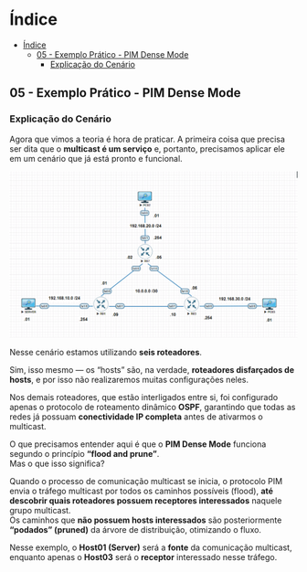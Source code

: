 # Índice

- [Índice](#índice)
  - [05 - Exemplo Prático - PIM Dense Mode](#05---exemplo-prático---pim-dense-mode)
    - [Explicação do Cenário](#explicação-do-cenário)

## 05 - Exemplo Prático - PIM Dense Mode

### Explicação do Cenário

Agora que vimos a teoria é hora de praticar. A primeira coisa que precisa ser dita que o **multicast é um serviço** e, portanto, precisamos aplicar ele em um cenário que já está pronto e funcional.  

![cenário](Imagens/cenario.png)  

Nesse cenário estamos utilizando **seis roteadores**.  

Sim, isso mesmo — os “hosts” são, na verdade, **roteadores disfarçados de hosts**, e por isso não realizaremos muitas configurações neles.  

Nos demais roteadores, que estão interligados entre si, foi configurado apenas o protocolo de roteamento dinâmico **OSPF**, garantindo que todas as redes já possuam **conectividade IP completa** antes de ativarmos o multicast.  

O que precisamos entender aqui é que o **PIM Dense Mode** funciona segundo o princípio **“flood and prune”**.  
Mas o que isso significa?  

Quando o processo de comunicação multicast se inicia, o protocolo PIM envia o tráfego multicast por todos os caminhos possíveis (flood), **até descobrir quais roteadores possuem receptores interessados** naquele grupo multicast.  
Os caminhos que **não possuem hosts interessados** são posteriormente **“podados” (pruned)** da árvore de distribuição, otimizando o fluxo.  

Nesse exemplo, o **Host01 (Server)** será a **fonte** da comunicação multicast, enquanto apenas o **Host03** será o **receptor** interessado nesse tráfego.  
